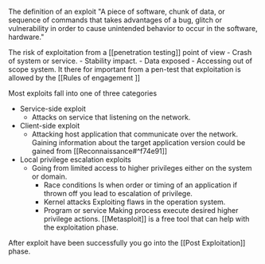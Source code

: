  The definition of an exploit "A piece of software, chunk of data, or sequence of commands that takes advantages of a bug, glitch or vulnerability in order to cause unintended behavior to occur in the software, hardware."
 
 The risk of exploitation from a [[penetration testing]] point of view
 	- Crash of system or service. 
	- Stability impact.
	- Data exposed
	- Accessing out of scope system.
It there for important from a pen-test that exploitation is allowed by the [[Rules of engagement ]]

Most exploits fall into one of three categories
 - Service-side exploit
	 - Attacks on service that listening on the network.
 - Client-side exploit
	 - Attacking host application that communicate over the network.
	 Gaining information about the target application version could be gained from [[Reconnaissance#^f74e91]]
 - Local privilege escalation exploits 
	 - Going from limited access to higher privileges either on the system or domain. 
		- Race conditions
			 Is when order or timing of an application if thrown off you lead to escalation of privilege. 
		- Kernel attacks
			Exploiting flaws in the operation system. 
		- Program or service 
			Making process execute desired higher privilege actions. 
 [[Metasploit]] is a free tool that can help with the exploitation phase. 
 
 After exploit have been successfully you go into the [[Post Exploitation]] phase. 
